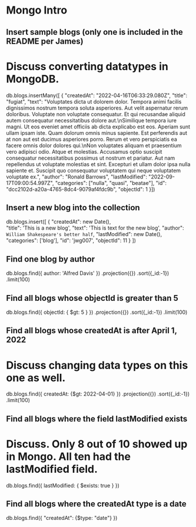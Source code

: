 # Mongo Intro

## Insert sample blogs (only one is included in the README per James)

# Discuss converting datatypes in MongoDB.

db.blogs.insertMany([
	{
	 "createdAt": "2022-04-16T06:33:29.080Z",
	 "title": "fugiat",
	 "text": "Voluptates dicta ut dolorem dolor. Tempora animi facilis dignissimos nostrum tempora soluta asperiores. Aut velit aspernatur rerum doloribus. Voluptate non voluptate consequatur. Et qui recusandae aliquid autem consequatur necessitatibus dolore aut.\nSimilique tempora iure magni. Ut eos eveniet amet officiis ab dicta explicabo est eos. Aperiam sunt ullam ipsam iste. Quam dolorum omnis minus sapiente. Est perferendis aut at non aut est ducimus asperiores porro. Rerum et vero perspiciatis ea facere omnis dolor dolores qui.\nNon voluptates aliquam et praesentium vero adipisci odio. Atque et molestias. Accusamus optio suscipit consequatur necessitatibus possimus ut nostrum et pariatur. Aut nam repellendus ut voluptate molestias et sint. Excepturi et ullam dolor ipsa nulla sapiente et. Suscipit quo consequatur voluptatem qui neque voluptatem voluptate ex.",
	 "author": "Ronald Barrows",
	 "lastModified": "2022-09-17T09:00:54.997Z",
	 "categories": ["nulla", "quasi", "beatae"],
	 "id": "dcc2102d-a20a-4765-8dc4-9079af4fdc9b",
	 "objectId": 1
	}])


## Insert a new blog into the collection

db.blogs.insert([
       {
"createdAt": new Date(),   
"title": 'This is a new blog',
"text": 'This is text for the new blog',
"author": `William Shakespeare's better half`,
"lastModified": new Date(),
"categories": ['blog'],
"id": 'jwg007',
"objectId": 11 
       }
       ])


##  Find one blog by author

db.blogs.find({
    author: 'Alfred Davis'
})
   .projection({})
   .sort({_id:-1})
   .limit(100)

## Find all blogs whose objectId is greater than 5

db.blogs.find({
    objectId: { $gt: 5 }
})
   .projection({})
   .sort({_id:-1})
   .limit(100)

## Find all blogs whose createdAt is after April 1, 2022

# Discuss changing data types on this one as well.

db.blogs.find({
    createdAt: {$gt: 2022-04-01}
})
   .projection({})
   .sort({_id:-1})
   .limit(100)

## Find all blogs where the field lastModified exists

# Discuss. Only 8 out of 10 showed up in Mongo. All ten had the lastModified field.

db.blogs.find({
    lastModified: {
        $exists: true
    }
})

 ## Find all blogs where the createdAt type is a date

db.blogs.find({ "createdAt": {$type: "date"} })